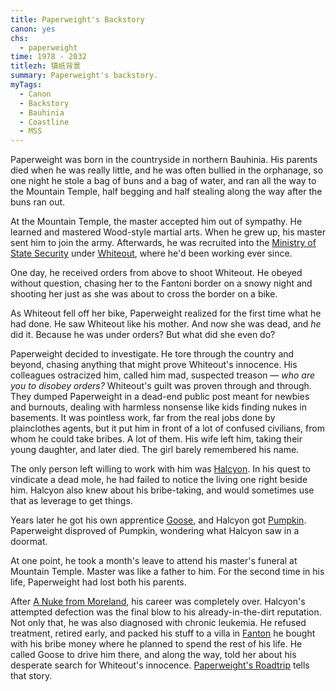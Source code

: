 ```yaml
---
title: Paperweight's Backstory
canon: yes
chs:
  - paperweight
time: 1978 - 2032
titlezh: 镇纸背景
summary: Paperweight's backstory.
myTags:
  - Canon
  - Backstory
  - Bauhinia
  - Coastline
  - MSS
---
```


Paperweight was born in the countryside in northern Bauhinia. His parents died when he was really little, and he was often bullied in the orphanage, so one night he stole a bag of buns and a bag of water, and ran all the way to the Mountain Temple, half begging and half stealing along the way after the buns ran out.

At the Mountain Temple, the master accepted him out of sympathy. He learned and mastered Wood-style martial arts. When he grew up, his master sent him to join the army. Afterwards, he was recruited into the [Ministry of State Security](/world/bauhinia/mss/) under [Whiteout](/characters/whiteout/), where he'd been working ever since.

One day, he received orders from above to shoot Whiteout. He obeyed without question, chasing her to the Fantoni border on a snowy night and shooting her just as she was about to cross the border on a bike.

As Whiteout fell off her bike, Paperweight realized for the first time what he had done. He saw Whiteout like his mother. And now she was dead, and *he* did it. Because he was under orders? But what did she even do?

Paperweight decided to investigate. He tore through the country and beyond, chasing anything that might prove Whiteout's innocence. His colleagues ostracized him, called him mad, suspected treason — *who are you to disobey orders?* Whiteout's guilt was proven through and through. They dumped Paperweight in a dead-end public post meant for newbies and burnouts, dealing with harmless nonsense like kids finding nukes in basements. It was pointless work, far from the real jobs done by plainclothes agents, but it put him in front of a lot of confused civilians, from whom he could take bribes. A lot of them. His wife left him, taking their young daughter, and later died. The girl barely remembered his name.

The only person left willing to work with him was [Halcyon](/characters/halcyon/). In his quest to vindicate a dead mole, he had failed to notice the living one right beside him. Halcyon also knew about his bribe-taking, and would sometimes use that as leverage to get things.

Years later he got his own apprentice [Goose](/character/goose/), and Halcyon got [Pumpkin](/characters/pumpkin/). Paperweight disproved of Pumpkin, wondering what Halcyon saw in a doormat.

At one point, he took a month's leave to attend his master's funeral at Mountain Temple. Master was like a father to him. For the second time in his life, Paperweight had lost both his parents.

After [A Nuke from Moreland](/stories/a-nuke-from-moreland/), his career was completely over. Halcyon's attempted defection was the final blow to his already-in-the-dirt reputation. Not only that, he was also diagnosed with chronic leukemia. He refused treatment, retired early, and packed his stuff to a villa in [Fanton](/world/fanton/) he bought with his bribe money where he planned to spend the rest of his life. He called Goose to drive him there, and along the way, told her about his desperate search for Whiteout's innocence. [Paperweight's Roadtrip](/stories/paperweights-roadtrip/) tells that story.
